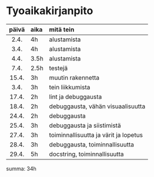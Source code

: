 
# Tyoaikakirjanpito

| päivä | aika | mitä tein  |
| :----:|:-----| :-----|
| 2.4. | 4h    | alustamista |
| 3.4. | 4h    | alustamista |
| 4.4. | 3.5h  | alustamista |
| 7.4. | 2.5h  | testejä |
| 15.4. | 3h   | muutin rakennetta |
| 3.4. | 3h    | tein liikkumista |
| 17.4. | 2h   | lint ja debuggausta |
| 18.4. | 2h   | debuggausta, vähän visuaalisuutta |
| 24.4. | 2h   | debuggausta|
| 25.4. | 3h   | debuggausta ja siistimistä|
| 27.4. | 3h   | toiminnallisuutta ja värit ja lopetus|
| 28.4. | 3h   | debuggausta, toiminnallisuutta|
| 29.4. | 5h   | docstring, toiminnallisuutta|

summa: 34h
